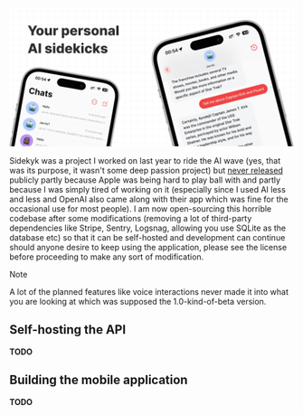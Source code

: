 ![Sidekyk](./brand/store-banner.png)

Sidekyk was a project I worked on last year to ride the AI wave (yes, that was its purpose, it wasn't some deep passion project) but [never released](https://twitter.com/trulyao/status/1704530681475305891) publicly partly because Apple was being hard to play ball with and partly because I was simply tired of working on it (especially since I used AI less and less and OpenAI also came along with their app which was fine for the occasional use for most people). I am now open-sourcing this horrible codebase after some modifications (removing a lot of third-party dependencies like Stripe, Sentry, Logsnag, allowing you use SQLite as the database etc) so that it can be self-hosted and development can continue should anyone desire to keep using the application, please see the license before proceeding to make any sort of modification.

> [!NOTE]
> A lot of the planned features like voice interactions never made it into what you are looking at which was supposed the 1.0-kind-of-beta version.

## Self-hosting the API

**TODO**

## Building the mobile application

**TODO**
